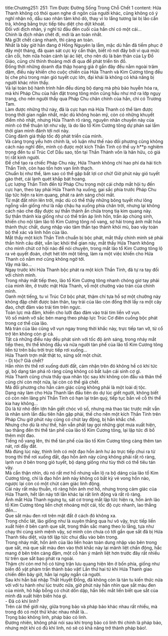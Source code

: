 title:Chương251: 251: Tìm Được Đường Sống Trong Chỗ Chết 1
content:
Hứa Thanh không có thói quen nghe di ngôn của người khác, cũng không có ý nghĩ nhận nô, dẫu sao nhân tâm khó dò, thay vì lo lắng tương lai bị lão cắn trả, không bằng trực tiếp tiêu diệt cho dứt khoát.<br>Đối với địch nhân, ý nghĩ từ đầu đến cuối của hắn chỉ có một cái...<br>Chính là địch nhân chết đi, mới là an toàn nhất.<br>Mà gi3t chết càng nhanh, thì càng an toàn.<br>Nhất là bây giờ hắn đang ở Hồng Nguyên lạ lẫm, mặc dù hắn đã tiềm phục ở đây một tháng, đã quan sát cực kỳ cẩn thận, biết rõ nơi đây bởi vì quá mức cằn cỗi, hơn nữa hoàn cảnh lại ác liệt, cho nên dù là bản thân của Ly Đồ Giáo, cũng chỉ thỉnh thoảng mới đi qua để phát triển tín đồ.<br>Đồng thời những doanh địa thập hoang giả ở gần đây đều nằm ngoài trăm dặm, điều này khiến cho cuộc chiến của Hứa Thanh và Kim Cương tông đều bị che phủ trong màn gió tuyết cực lớn, đại khái là không có khả năng bị người khác nhìn thấy.<br>Vả lại toàn bộ hành trình hắn đều dùng bộ dạng mà phù bảo huyễn hóa ra, mà khi Pháp Chu của hắn đặt trong tông môn cũng hầu như mở ra lớp ngụy trang, cho nên người thấy qua Pháp Chu chân chính của hắn, chỉ có Trương Tam.<br>Làm được những thứ này, đã là cực hạn mà Hứa Thanh có thể làm được trong thời gian ngắn nhất, mặc dù không hoàn mỹ, còn có những khuyết điểm nhỏ nhặt, nhưng Hứa Thanh rõ ràng, nguyên nhân chuyến này của mình có thể thuận lợi như vậy, là do lão tổ Kim Cương tông dự phán sai lầm thời gian mình đánh tới nơi này.<br>Cũng đánh giá thấp tốc độ phát triển của mình.<br>Và càng trọng yếu hơn chính là, vô luận như thế nào đối phương cũng không cách nào nghĩ đến, mình có được một kích Thần Tính có thể uy h**p nghiêm trọng đến tu sĩ Trúc Cơ! Dẫu sao, tồn tại Thần Thánh vốn là hãn hữu, có giá trị rất kinh người.<br>Để chế tạo ra chiếc Pháp Chu này, Hứa Thanh không chỉ hao phí da hải tích Thần Tính, còn hao tốn hơn vạn linh thạch.<br>Chuẩn bị như thế, làm sao có thể gặp bất lợi cơ chứ! Giờ phút này gió tuyết gào thét, cái lạnh quét khắp bát hoang.<br>Lực lượng Thần Tính đến từ Pháp Chu trong một cái chớp mắt hội tụ đến cực hạn, theo tay phải Hứa Thanh hạ xuống, gai sắc phía trước Pháp Chu lập tức hiện ra kim quang, phát ra ánh sáng chói mắt.<br>Từ mặt đất nhìn lên trời, mặc dù có thể thấy những bông tuyết như lông ngỗng vẫn giống như là nắp chậu hạ xuống phía chân trời, nhưng lại không cách nào che đậy được sự thần thánh ẩn chứa trong tia kim quang này.<br>Sự thần thánh kia giống như có thể trấn áp linh hồn, trấn áp chúng sinh, khiến cho nội tâm lão tổ Kim Cương tông nổ vang, sợ hãi trong ánh mắt hóa thành thực chất, dung nhập vào tâm thần tạo thành khói mù, bao vây toàn bộ thể xác và linh hồn của lão.<br>Mắt thấy một kích Thần Tính chuẩn bị bộc phát, mắt thấy chính mình sẽ phải thần hình câu diệt, vẫn lạc khỏi thế gian này, mắt thấy Hứa Thanh không cho mình chút cơ hội nào để nói chuyện, trong mắt lão tổ Kim Cương tông lộ ra vẻ quyết đoán, chợt hét lớn một tiếng, làm ra một việc khiến cho Hứa Thanh có nằm mơ cũng không ngờ tới.<br>Vậy mà lão...<br>Ngay trước khi Hứa Thanh bộc phát ra một kích Thần Tính, đã tự ra tay đối với chính mình.<br>Trong nháy mắt tiếp theo, lão tổ Kim Cương tông nhanh chóng giơ tay phải của mình lên, ở trước mặt Hứa Thanh, vỗ một chưởng vào trán của chính mình.<br>Oanh một tiếng, tu vi Trúc Cơ bộc phát, thậm chí tựa hồ sợ một chưởng này không đập chết được bản thân, tay trái của lão còn đồng thời lấy ra một cây đao, chợt đâm vào trái tim trên ngực.<br>Toàn lực mà đâm, khiến cho lưỡi đao đâm vào trái tim liền vỡ vụn.<br>Vô số mảnh vỡ sắc bén mang theo pháp lực Trúc Cơ điên cuồng bộc phát trong cơ thể của lão.<br>Mà trán của lão cũng vỡ vụn ngay trong thời khắc này, trực tiếp tan vỡ, từ cổ trở lên không còn gì cả.<br>Tất cả những điều này đều phát sinh với tốc độ ánh sáng, trong nháy mắt tiếp theo, thi thể không đầu và nửa người tàn phế của lão tổ Kim Cương tông liền từ trên bầu trời trực tiếp rơi xuống...<br>Hứa Thanh trợn mắt thật to, sửng sốt một chút.<br>- Dị tộc? Giả chết?<br>Hắn nhìn thi thể rơi xuống dưới đất, cảm nhận trên đó không hề có khí tức gì, bộ dạng tàn phá rõ ràng cũng không có bất luận cái sinh cơ gì.<br>Hứa Thanh cũng chưa thấy qua nhân tộc sau khi không còn đầu và thân thể cũng chỉ còn một nửa, lại còn có thể giả chết.<br>Mà đối phương cho hắn cảm giác cũng không phải là một loài dị tộc.<br>Dạng này làm cho Hứa Thanh lần đầu tiên do dự lúc giết người, không biết có còn nên lãng phí Thần Tính có hạn lại trân quý, tiếp tục bắn về cỗ thi thể kia hay không...<br>Dù là từ nhỏ đến lớn hắn giết chóc vô số, nhưng mà thao tác trước mắt vẫn là nhân sinh lần đầu tiên hắn gặp phải, thế cho nên một kích Thần Tính trên Pháp Chu giờ phút này cũng có chút lay động, bị hắn khắc chế.<br>Nhưng cho dù là như thế, hắn vẫn phất tay gọi những giọt mưa xuất hiện, lao thẳng đến thi thể tàn phế của lão tổ Kim Cương tông, lại lập tức đi bổ thêm một đao.<br>Tiếng nổ vang lên, thi thể tàn phế của lão tổ Kim Cương tông càng thêm tan nát, rơi đầy đất.<br>Mà đúng lúc này, thình lình có một đạo hồn ảnh hư ảo trực tiếp chui ra từ trong thi thể rơi xuống đất, đạo hồn ảnh này cũng không phải rất rõ ràng, lạnh run ở bên trong gió tuyết, bộ dạng giống như tùy thời có thể tiêu tán vậy.<br>Mà cẩn thận nhìn, dù nó rất mơ hồ nhưng vẫn lộ ra bộ dáng của lão tổ Kim Cương tông, chỉ là đạo hồn ảnh này không có bất kỳ vẻ vong hồn nào, ngược lại còn có một chút cảm giác linh động.<br>Cái này rất mâu thuẫn, rõ ràng hồn ảnh mơ hồ, nhưng trong cảm giác của Hứa Thanh, hết lần này tới lần khác lại rất linh động và rất rõ ràng.<br>Ánh mắt Hứa Thanh ngưng tụ, sát cơ trong mắt lập tức hiện ra, hồn ảnh lão tổ Kim Cương tông liền chợt nhoáng một cái, tốc độ cực nhanh, lao thẳng đến...<br>Que sắt màu đen rơi trên mặt đất ở cách đó không xa.<br>Trong chốc lát, lão giống như là xuyên thẳng qua hư vô vậy, trực tiếp liền xuất hiện ở bên cạnh que sắt, trong thần sắc mang theo lo lắng, tựa như chạy thi cùng sinh mệnh vậy, sợ mình còn chưa có tới gần que sắt đã bị Hứa Thanh tiêu diệt, vừa tới lập tức chui đầu vào bên trong.<br>Trong nháy mắt, hồn ảnh của lão liền hoàn toàn dung nhập vào bên trong que sắt, mà que sắt màu đen vào thời khắc này lại mãnh liệt chấn động, hắc mang ở bên trên càng đậm, một cỗ hàn ý mãnh liệt hơn trước đây rất nhiều từ trên que sắt bạo phát ra ngoài.<br>Thậm chí còn mơ hồ có từng trận lưu quang hiện lên ở bốn phía, giống như biến đồ vật phàm trần thành bảo vật! Lần thứ hai từ khi Hứa Thanh giao chiến đến bây giờ, hắn lại ngây ngẩn cả người.<br>Sau khi hắn bái nhập Thất Huyết Đồng, đã không còn là tán tu kiến thức nửa vời với tu hành như lúc trước nữa, giờ phút này hắn nhìn que sắt màu đen của mình, hô hấp bỗng có chút dồn dập, hắn liếc mắt liền biết que sắt của mình đã xuất hiện biến hóa gì.<br>- Đã có khí linh?<br>Trên cái thế giới này, giữa trọng bảo và pháp bảo khác nhau rất nhiều, mà trong đó có một thứ khác nhau nhất là...<br>Trọng bảo không linh, pháp bảo có linh.<br>Đương nhiên, không phải nói sau khi trọng bảo có linh thì chính là pháp bảo, nhưng một khi có đủ khí linh, nó sẽ có khả năng trở thành pháp bảo!.<br>